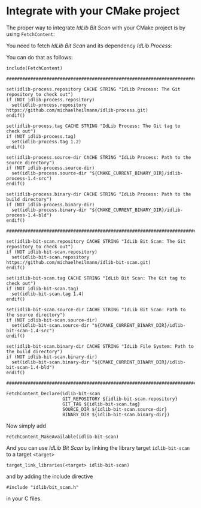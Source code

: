 # Integrate with your CMake project
The proper way to integrate *IdLib Bit Scan* with your CMake project is by using `FetchContent`:

You need to fetch *IdLib Bit Scan* and its dependency *IdLib Process*:

You can do that as follows:

```
include(FetchContent)

#######################################################################################################################

set(idlib-process.repository CACHE STRING "IdLib Process: The Git repository to check out")
if (NOT idlib-process.repository)
  set(idlib-process.repository https://github.com/michaelheilmann/idlib-process.git)
endif()

set(idlib-process.tag CACHE STRING "IdLib Process: The Git tag to check out")
if (NOT idlib-process.tag)
  set(idlib-process.tag 1.2)
endif()

set(idlib-process.source-dir CACHE STRING "IdLib Process: Path to the source directory")
if (NOT idlib-process.source-dir)
  set(idlib-process.source-dir "${CMAKE_CURRENT_BINARY_DIR}/idlib-process-1.4-src")
endif()

set(idlib-process.binary-dir CACHE STRING "IdLib Process: Path to the build directory")
if (NOT idlib-process.binary-dir)
  set(idlib-process.binary-dir "${CMAKE_CURRENT_BINARY_DIR}/idlib-process-1.4-bld")
endif()
                    
#######################################################################################################################

set(idlib-bit-scan.repository CACHE STRING "IdLib Bit Scan: The Git repository to check out")
if (NOT idlib-bit-scan.repository)
  set(idlib-bit-scan.repository https://github.com/michaelheilmann/idlib-bit-scan.git)
endif()

set(idlib-bit-scan.tag CACHE STRING "IdLib Bit Scan: The Git tag to check out")
if (NOT idlib-bit-scan.tag)
  set(idlib-bit-scan.tag 1.4)
endif()

set(idlib-bit-scan.source-dir CACHE STRING "IdLib Bit Scan: Path to the source directory")
if (NOT idlib-bit-scan.source-dir)
  set(idlib-bit-scan.source-dir "${CMAKE_CURRENT_BINARY_DIR}/idlib-bit-scan-1.4-src")
endif()

set(idlib-bit-scan.binary-dir CACHE STRING "IdLib File System: Path to the build directory")
if (NOT idlib-bit-scan.binary-dir)
  set(idlib-bit-scan.binary-dir "${CMAKE_CURRENT_BINARY_DIR}/idlib-bit-scan-1.4-bld")
endif()

#######################################################################################################################

FetchContent_Declare(idlib-bit-scan
                     GIT_REPOSITORY ${idlib-bit-scan.repository}
                     GIT_TAG ${idlib-bit-scan.tag}
                     SOURCE_DIR ${idlib-bit-scan.source-dir}
                     BINARY_DIR ${idlib-bit-scan.binary-dir})

```

Now simply add
```
FetchContent_MakeAvailable(idlib-bit-scan)
```
And you can use *IdLib Bit Scan* by linking the library target `idlib-bit-scan` to a target `<target>`
```
target_link_libraries(<target> idlib-bit-scan)
```
and by adding the include directive  
```
#include "idlib/bit_scan.h"
```
in your C files.
